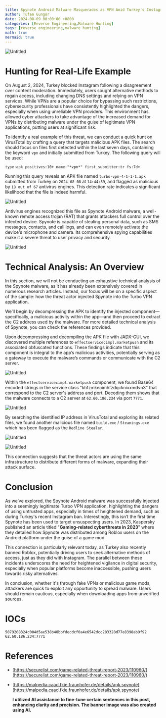 ```yaml
---
title: Spynote Android Malware Masquerades as VPN Amid Turkey's Instagram Ban
author: Tufan Gungor
date: 2024-08-09 00:00:00 +0800
categories: [Reverse Engineering,Malware Hunting]
tags: [reverse engineering,malware hunting]
math: true
mermaid: true
---
```


![Untitled](/assets/img/spynote/banner.png)

# Hunting for Real-Life Example

On August 2, 2024, Turkey blocked Instagram following a disagreement over content moderation. Immediately, users sought alternative methods to regain access, including changing DNS settings and relying on VPN services. While VPNs are a popular choice for bypassing such restrictions, cybersecurity professionals have consistently highlighted the dangers, especially when using unreliable VPN providers. This environment has allowed cyber attackers to take advantage of the increased demand for VPNs by distributing malware under the guise of legitimate VPN applications, putting users at significant risk.

To identify a real example of this threat, we can conduct a quick hunt on VirusTotal by crafting a query that targets malicious APK files. The search should focus on files first detected within the last seven days, containing the keyword `vpn` and initially submitted from Turkey. The following query will be used:

```
type:apk positives:10+ name:"*vpn*" first_submitter:tr fs:7d+
```

Running this query reveals an APK file named `turbo-vpn-4-1-1-1.apk` submitted from Turkey on `2024-08-08` at `14:44:59`, and flagged as malicious by `18 out of 67` antivirus engines. This detection rate indicates a significant likelihood that the file is indeed harmful.

![Untitled](/assets/img/spynote/0.png)

Antivirus engines recognized this file as Spynote Android malware, a well-known remote access trojan (RAT) that grants attackers full control over the infected device. Spynote is capable of stealing personal data, such as SMS messages, contacts, and call logs, and can even remotely activate the device's microphone and camera. Its comprehensive spying capabilities make it a severe threat to user privacy and security.

![Untitled](/assets/img/spynote/1.png)

# Technical Analysis: An Overview

In this section, we will not be conducting an exhaustive technical analysis of the Spynote malware, as it has already been extensively covered in numerous research articles. Instead, our focus will be on a specific aspect of the sample: how the threat actor injected Spynote into the Turbo VPN application.

We’ll begin by decompressing the APK to identify the injected component—specifically, a malicious activity within the app—and then proceed to extract the C2 address used by the malware. For more detailed technical analysis of Spynote, you can check the references provided.

Upon decompressing and decompiling the APK file with JADX-GUI, we discovered multiple references to `effectservicecimpl.marketpush` and its associated obfuscated functions. These findings indicate that this component is integral to the app’s malicious activities, potentially serving as a gateway to execute the malware’s commands or communicate with the C2 server.

![Untitled](/assets/img/spynote/2.png)

Within the `effectservicecimpl.marketpush` component, we found Base64 encoded strings in the service class "khfzmkeaimhfzdqcknixxmdvn3" that correspond to the C2 server's address and port. Decoding them shows that the malware connects to a C2 server at `62.60.186.234` via port `7771`.

![Untitled](/assets/img/spynote/3.png)

By searching the identified IP address in VirusTotal and exploring its related files, we found another malicious file named `build.exe`  / `Steanings.exe` which has been flagged as the `Redline Stealer`. 

![Untitled](/assets/img/spynote/4.png)

![Untitled](/assets/img/spynote/5.png)

This connection suggests that the threat actors are using the same infrastructure to distribute different forms of malware, expanding their attack surface.

# Conclusion

As we’ve explored, the Spynote Android malware was successfully injected into a seemingly legitimate Turbo VPN application, highlighting the dangers of using untrusted apps, especially in times of heightened demand, such as during Turkey's recent Instagram ban. Interestingly, this isn’t the first time Spynote has been used to target unsuspecting users. In 2023, Kaspersky published an article titled "**Gaming-related cyberthreats in 2023**" where they detailed how Spynote was distributed among Roblox users on the Android platform under the guise of a game mod.

This connection is particularly relevant today, as Turkey also recently banned Roblox, potentially driving users to seek alternative methods of access, just as they did with Instagram. The parallel between these incidents underscores the need for heightened vigilance in digital security, especially when popular platforms become inaccessible, pushing users towards risky alternatives.

In conclusion, whether it's through fake VPNs or malicious game mods, attackers are quick to exploit any opportunity to spread malware. Users should remain cautious, especially when downloading apps from unverified sources.

# IOCs
```
5079208324c004d5ae538b48bbfdecdcf0a4e6542dcc283328d77e8398ab9f92
62.60.186.234:7771
```

# References

- [https://securelist.com/game-related-threat-report-2023/110960/](https://securelist.com/game-related-threat-report-2023/110960/)
- [https://malpedia.caad.fkie.fraunhofer.de/details/apk.spynote](https://malpedia.caad.fkie.fraunhofer.de/details/apk.spynote)

  **I utilized AI assistance to fine-tune certain sentences in this post, enhancing clarity and precision. The banner image was also created using AI.**
